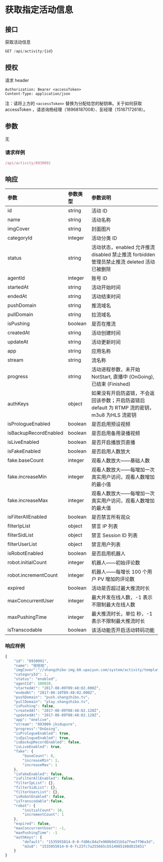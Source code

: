 # 获取指定活动信息

## 接口

获取活动信息

```javascript
GET /api/activity/{id}
```

## 授权

请求 header

```text
Authorization: Bearer <accessToken>
Content-Type: application/json
```

注：请将上方的 `<accessToken>` 替换为分配给您的秘钥串。关于如何获取 accessToken ，请咨询杨经理（18968187008）、彭经理（15167172618）。

## 参数

无

### 请求样例

```javascript
/api/activity/8930091
```

## 响应

| 参数 | 参数类型 | 参数说明 |
| :--- | :--- | :--- |
| id | string | 活动 ID |
| name | string | 活动名称 |
| imgCover | string | 封面图片 |
| categoryId | integer | 活动分类 ID |
| status | string | 活动状态，enabled 允许推流 disabled 禁止推流 forbidden 管理员禁止推流 deleted 活动已被删除 |
| agentId | integer | 账号 ID |
| startedAt | string | 活动开始时间 |
| endedAt | string | 活动结束时间 |
| pushDomain | string | 推流域名 |
| pullDomain | string | 拉流域名 |
| isPushing | boolean | 是否在推流 |
| createdAt | string | 活动创建时间 |
| updateAt | string | 活动更新时间 |
| app | string | 应用名称 |
| stream | string | 流名称 |
| progress | string | 活动进程参数，未开始 NotStart, 直播中 \(OnGoing\), 已结束 \(Finished\) |
| authKeys | object | 如果没有开启防盗链，不会返回该参数；开启防盗链后 default 为 RTMP 流的密钥，m3u8 为HLS 流密钥 |
| isPrologueEnabled | boolean | 是否启用预设视频 |
| isBackupRecordEnabled | boolean | 是否启用备用录播视频 |
| isLiveEnabled | boolean | 是否开启播放页直播 |
| isFakeEnabled | boolean | 是否启用人数放大 |
| fake.baseCount | integer | 观看人数放大——基础人数 |
| fake.increaseMin | integer | 观看人数放大——每增加一次真实用户访问，观看人数增加的最小值 |
| fake.increaseMax | integer | 观看人数放大——每增加一次真实用户访问，观看人数增加的最大值 |
| isFilterAllEnabled | boolean | 是否禁言所有观众 |
| filterIpList | object | 禁言 IP 列表 |
| filterSidList | object | 禁言 Session ID 列表 |
| filterUserList | object | 禁言用户列表 |
| isRobotEnabled | boolean | 是否启用机器人 |
| robot.initialCount | integer | 机器人——初始评论数 |
| robot.incrementCount | integer | 机器人——每增长 100 个用户 PV 增加的评论数 |
| expired | boolean | 活动是否超过最大推流时长 |
| maxConcurrentUser | integer | 最大并发在线人数，-1 表示不限制最大在线人数 |
| maxPushingTime | integer | 最大推流时长，单位 秒，-1 表示不限制最大推流时长 |
| isTranscodable | boolean | 该活动能否开启活动转码功能 |

### 响应样例

```javascript
{
    "id": "8930091",
    "name": "哈哈哈",
    "imgCover":"//shangzhibo-img.b0.upaiyun.com/system/activity/template/default-preview.jpg",
    "categoryId": 1,
    "status": "enabled",
    "agentId": 100020,
    "startedAt": "2017-08-09T09:48:02.000Z",
    "endedAt": "2017-08-10T09:48:02.000Z",
    "pushDomain": "push.shangzhibo.tv",
    "pullDomain": "play.shangzhibo.tv",
    "isPushing": false,
    "createdAt": "2017-08-09T08:48:02.120Z",
    "updatedAt": "2017-08-09T08:48:02.120Z",
    "app": "onelive",
    "stream": "893009-jksdupure",
    "progress":"OnGoing",
    "isPrologueEnabled": true,
    "isEpilogueEnabled": true,
    "isBackupRecordEnabled": false,
    "isLiveEnabled": true,
    "fake": {
        "baseCount": 0,
        "increaseMin": 1,
        "increaseMax": 1
    },
    "isFakeEnabled": false,
    "isFilterAllEnabled": false,
    "filterIpList": {},
    "filterSidList": {},
    "filterUserList": {},
    "isRobotEnabled": false,
    "isTranscodable":false,
    "robot": {
        "initialCount": 10,
        "incrementCount": 1
    },
    "expired": false,
    "maxConcurrentUser": -1,
    "maxPushingTime": -1
    "authKeys": {
        "default": "1535955014-0-0-fd06c84a7e900b9d31b5a7fee7f96a3d",
        "m3u8": "1535955014-0-0-fc23fc7a255665cb514085108d815851"
    }
}
```


